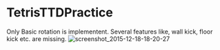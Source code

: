 # TetrisTTDPractice
Only Basic rotation is implementent. Several features like, wall kick, floor kick etc. are missing.
![screenshot_2015-12-18-18-20-27](https://cloud.githubusercontent.com/assets/11061511/11901422/33b44b36-a5b4-11e5-9645-bd1c2b40bc4e.png)
